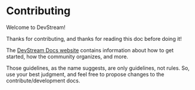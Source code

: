 # Contributing

Welcome to DevStream!

Thanks for contributing, and thanks for reading this doc before doing it!

The [DevStream Docs website](https://docs.devstream.io/en/latest/contribute/) contains information about how to get started, how the community organizes, and more.

Those guidelines, as the name suggests, are only guidelines, not rules. So, use your best judgment, and feel free to propose changes to the contribute/development docs.
